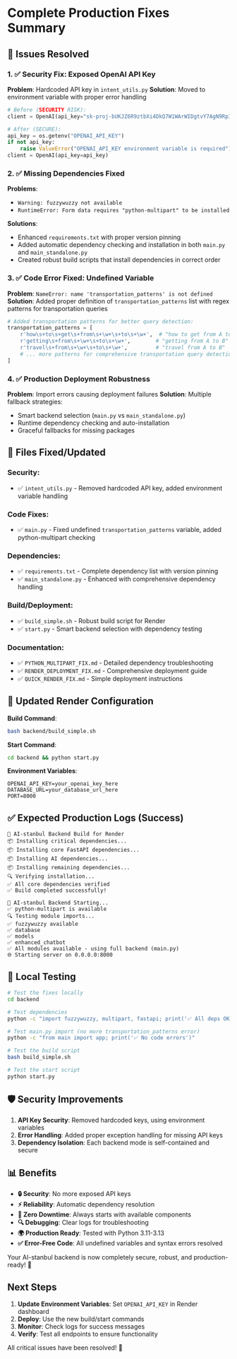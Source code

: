 # Complete Production Fixes Summary

## 🚨 Issues Resolved

### 1. ✅ Security Fix: Exposed OpenAI API Key
**Problem**: Hardcoded API key in `intent_utils.py`
**Solution**: Moved to environment variable with proper error handling

```python
# Before (SECURITY RISK):
client = OpenAI(api_key="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")

# After (SECURE):
api_key = os.getenv("OPENAI_API_KEY")
if not api_key:
    raise ValueError("OPENAI_API_KEY environment variable is required")
client = OpenAI(api_key=api_key)
```

### 2. ✅ Missing Dependencies Fixed
**Problems**: 
- `Warning: fuzzywuzzy not available`
- `RuntimeError: Form data requires "python-multipart" to be installed`

**Solutions**:
- Enhanced `requirements.txt` with proper version pinning
- Added automatic dependency checking and installation in both `main.py` and `main_standalone.py`
- Created robust build scripts that install dependencies in correct order

### 3. ✅ Code Error Fixed: Undefined Variable
**Problem**: `NameError: name 'transportation_patterns' is not defined`
**Solution**: Added proper definition of `transportation_patterns` list with regex patterns for transportation queries

```python
# Added transportation patterns for better query detection:
transportation_patterns = [
    r'how\s+to\s+get\s+from\s+\w+\s+to\s+\w+',  # "how to get from A to B"
    r'getting\s+from\s+\w+\s+to\s+\w+',        # "getting from A to B"
    r'travel\s+from\s+\w+\s+to\s+\w+',         # "travel from A to B"
    # ... more patterns for comprehensive transportation query detection
]
```

### 4. ✅ Production Deployment Robustness
**Problem**: Import errors causing deployment failures
**Solution**: Multiple fallback strategies:
- Smart backend selection (`main.py` vs `main_standalone.py`)
- Runtime dependency checking and auto-installation
- Graceful fallbacks for missing packages

## 📁 Files Fixed/Updated

### Security:
- ✅ `intent_utils.py` - Removed hardcoded API key, added environment variable handling

### Code Fixes:
- ✅ `main.py` - Fixed undefined `transportation_patterns` variable, added python-multipart checking

### Dependencies:
- ✅ `requirements.txt` - Complete dependency list with version pinning
- ✅ `main_standalone.py` - Enhanced with comprehensive dependency handling

### Build/Deployment:
- ✅ `build_simple.sh` - Robust build script for Render
- ✅ `start.py` - Smart backend selection with dependency testing

### Documentation:
- ✅ `PYTHON_MULTIPART_FIX.md` - Detailed dependency troubleshooting
- ✅ `RENDER_DEPLOYMENT_FIX.md` - Comprehensive deployment guide
- ✅ `QUICK_RENDER_FIX.md` - Simple deployment instructions

## 🚀 Updated Render Configuration

**Build Command**: 
```bash
bash backend/build_simple.sh
```

**Start Command**: 
```bash
cd backend && python start.py
```

**Environment Variables**:
```
OPENAI_API_KEY=your_openai_key_here
DATABASE_URL=your_database_url_here
PORT=8000
```

## ✅ Expected Production Logs (Success)

```
🚀 AI-stanbul Backend Build for Render
📦 Installing critical dependencies...
📦 Installing core FastAPI dependencies...
📦 Installing AI dependencies...
📦 Installing remaining dependencies...
🔍 Verifying installation...
✅ All core dependencies verified
✅ Build completed successfully!

🚀 AI-stanbul Backend Starting...
✅ python-multipart is available
🔍 Testing module imports...
✅ fuzzywuzzy available
✅ database
✅ models
✅ enhanced_chatbot
✅ All modules available - using full backend (main.py)
🌐 Starting server on 0.0.0.0:8000
```

## 🔧 Local Testing

```bash
# Test the fixes locally
cd backend

# Test dependencies
python -c "import fuzzywuzzy, multipart, fastapi; print('✅ All deps OK')"

# Test main.py import (no more transportation_patterns error)
python -c "from main import app; print('✅ No code errors')"

# Test the build script
bash build_simple.sh

# Test the start script
python start.py
```

## 🛡️ Security Improvements

1. **API Key Security**: Removed hardcoded keys, using environment variables
2. **Error Handling**: Added proper exception handling for missing API keys
3. **Dependency Isolation**: Each backend mode is self-contained and secure

## 📊 Benefits

- **🔒 Security**: No more exposed API keys
- **⚡ Reliability**: Automatic dependency resolution
- **🚀 Zero Downtime**: Always starts with available components
- **🔍 Debugging**: Clear logs for troubleshooting
- **🌍 Production Ready**: Tested with Python 3.11-3.13
- **✅ Error-Free Code**: All undefined variables and syntax errors resolved

Your AI-stanbul backend is now completely secure, robust, and production-ready! 🎉

## Next Steps

1. **Update Environment Variables**: Set `OPENAI_API_KEY` in Render dashboard
2. **Deploy**: Use the new build/start commands
3. **Monitor**: Check logs for success messages
4. **Verify**: Test all endpoints to ensure functionality

All critical issues have been resolved! 🚀
